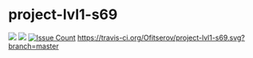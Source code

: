 # project-lvl1-s69
<a href="https://codeclimate.com/github/Ofitserov/project-lvl1-s69"><img src="https://codeclimate.com/github/Ofitserov/project-lvl1-s69/badges/gpa.svg" /></a>
<a href="https://codeclimate.com/github/Ofitserov/project-lvl1-s69/coverage"><img src="https://codeclimate.com/github/Ofitserov/project-lvl1-s69/badges/coverage.svg" /></a>
[![Issue Count](https://codeclimate.com/github/Ofitserov/project-lvl1-s69/badges/issue_count.svg)](https://codeclimate.com/github/Ofitserov/project-lvl1-s69)
https://travis-ci.org/Ofitserov/project-lvl1-s69.svg?branch=master
